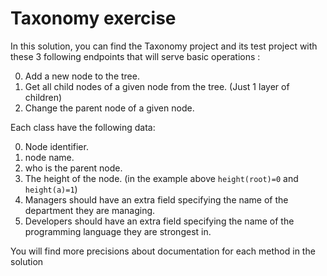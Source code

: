 Taxonomy exercise
====

In this solution, you can find the Taxonomy project and its test project with these 3 following endpoints that will serve basic operations :

0. Add a new node to the tree.
1. Get all child nodes of a given node from the tree. (Just 1 layer of children)
2. Change the parent node of a given node.

Each class have the following data:

0. Node identifier.
1. node name.
2. who is the parent node.
3. The height of the node. (in the example above `height(root)=0` and `height(a)=1`)
4. Managers should have an extra field specifying the name of the department they are managing.
5. Developers should have an extra field specifying the name of the programming language they are strongest in.

You will find more precisions about documentation for each method in the solution

